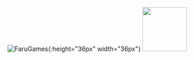 ![FaruGames](https://i.goopics.net/x8mAQ.png "Logo de FaruGames"){:height="36px" width="36px"}
<img src="https://i.goopics.net/x8mAQ.png" alt="" data-canonical-src="https://gyazo.com/eb5c5741b6a9a16c692170a41a49c858.png" width="100" height="100" />